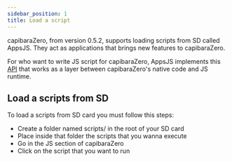 ```yaml
---
sidebar_position: 1
title: Load a script
---
```


capibaraZero, from version 0.5.2, supports loading scripts from SD called AppsJS. They act as applications that brings new features to capibaraZero.

For who want to write JS script for capibaraZero, AppsJS implements this [API](/docs/appsjs/API) that works as a layer between capibaraZero's native code and JS runtime.

## Load a scripts from SD

To load a scripts from SD card you must follow this steps:

- Create a folder named scripts/ in the root of your SD card
- Place inside that folder the scripts that you wanna execute
- Go in the JS section of capibaraZero
- Click on the script that you want to run